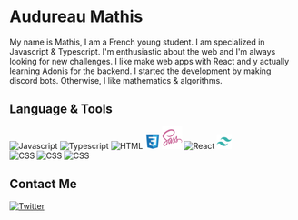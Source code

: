 # Audureau Mathis
My name is Mathis, I am a French young student. I am specialized in Javascript & Typescript. I'm enthusiastic about the web and I'm always looking for new challenges. I like make web apps with React and y actually learning Adonis for the backend. I started the development by making discord bots. Otherwise, I like mathematics & algorithms.

## Language & Tools
<p>
<img src="https://cdn-icons-png.flaticon.com/512/5968/5968292.png" alt="Javascript" width="26px">
<img src="https://cdn-icons-png.flaticon.com/512/5968/5968381.png" alt="Typescript" width="26px">
<img src="https://cdn-icons-png.flaticon.com/512/1051/1051277.png" alt="HTML" width="26px">
<img src="https://raw.githubusercontent.com/devicons/devicon/master/icons/css3/css3-original.svg" alt="CSS" width="26px"> 
<img src="https://raw.githubusercontent.com/devicons/devicon/master/icons/sass/sass-original.svg" alt="sass" width="35px" height="40"/>
<img src="https://cdn-icons.flaticon.com/png/512/3066/premium/3066252.png?token=exp=1650547369~hmac=86443d9ffd1f92af7087710d4fe833f0" alt="React" width="26px">
<img src="https://raw.githubusercontent.com/devicons/devicon/master/icons/tailwindcss/tailwindcss-plain.svg" alt="Tailwinds" width="26px"> <br>
<img src="https://resources.jetbrains.com/storage/products/intellij-idea/img/meta/intellij-idea_logo_300x300.png" alt="CSS" width="26px"> 
<img src="https://resources.jetbrains.com/storage/products/webstorm/img/meta/webstorm_logo_300x300.png" alt="CSS" width="26px"> 
<img src="https://resources.jetbrains.com/storage/products/phpstorm/img/meta/phpstorm_logo_300x300.png" alt="CSS" width="26px">

</p>

## Contact Me

<a href="https://twitter.com/MathisDevs">
<img src="https://cdn-icons.flaticon.com/png/512/3256/premium/3256013.png?token=exp=1650547957~hmac=160a21573f9e88103da790be756c5e6a" alt="Twitter" width="26px">   
</a>





